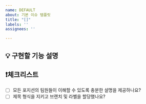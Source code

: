 ```yaml
---
name: DEFAULT
about: 기본 이슈 템플릿
title: "[]"
labels: ''
assignees: ''

---
```


## 💡 구현할 기능 설명


## ❗체크리스트
- [ ] 모든 포지션의 팀원들이 이해할 수 있도록 충분한 설명을 제공하나요?
- [ ] 제목 형식을 지키고 브랜치 및 라벨을 할당했나요?
